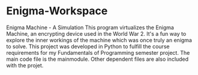 # Enigma-Workspace
Enigma Machine - A Simulation
This program virtualizes the Enigma Machine, an encrypting device used in the World War 2. It's a fun way to explore the inner workings of the machine which was once truly an enigma to solve. This project was developed in Python to fulfill the course requirements for my Fundamentals of Programming semester project.
The main code file is the mainmodule. Other dependent files are also included with the projet. 
